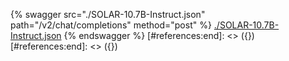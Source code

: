 [#references:start]: <> ({ "template": "openapi" })
[#references:start]: <> ({ "template": "openapi" })
{% swagger src="./SOLAR-10.7B-Instruct.json" path="/v2/chat/completions" method="post" %}
[./SOLAR-10.7B-Instruct.json](./SOLAR-10.7B-Instruct.json)
{% endswagger %}
[#references:end]: <> ({})
[#references:end]: <> ({})